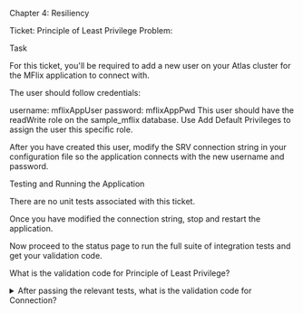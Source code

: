 Chapter 4: Resiliency

Ticket: Principle of Least Privilege
Problem:

Task

For this ticket, you'll be required to add a new user on your Atlas cluster for the MFlix application to connect with.

The user should follow credentials:

username: mflixAppUser
password: mflixAppPwd
This user should have the readWrite role on the sample_mflix database. Use Add Default Privileges to assign the user this specific role.

After you have created this user, modify the SRV connection string in your configuration file so the application connects with the new username and password.

Testing and Running the Application

There are no unit tests associated with this ticket.

Once you have modified the connection string, stop and restart the application.

Now proceed to the status page to run the full suite of integration tests and get your validation code.

What is the validation code for Principle of Least Privilege?

<details> 
  <summary>After passing the relevant tests, what is the validation code for Connection?</summary>
   Answer: 5b61be29094dbae03bf30616
</details>